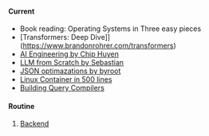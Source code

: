 #### Current
* Book reading: Operating Systems in Three easy pieces
* [Transformers: Deep Dive]](https://www.brandonrohrer.com/transformers)
* [AI Engineering by Chip Huyen](https://github.com/chiphuyen/aie-book)
* [LLM from Scratch by Sebastian](https://github.com/rasbt/LLMs-from-scratch)
* [JSON optimazations by byroot](https://byroot.github.io/)
* [Linux Container in 500 lines](https://blog.lizzie.io/linux-containers-in-500-loc.html)
* [Building Query Compilers](https://pi3.informatik.uni-mannheim.de/~moer/querycompiler.pdf)

#### Routine

1. [Backend](/backend.md)
